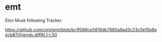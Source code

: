 # emt
Elon Musk following Tracker.

https://github.com/cmj/emt/blob/bc1f088ce5819db7880a9ad3c23c0e15b8eecb87/friends.diff#L1-L50
